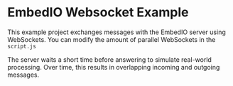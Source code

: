 # EmbedIO Websocket Example

This example project exchanges messages with the EmbedIO server using WebSockets.
You can modify the amount of parallel WebSockets in the `script.js`

The server waits a short time before answering to simulate real-world processing.
Over time, this results in overlapping incoming and outgoing messages.